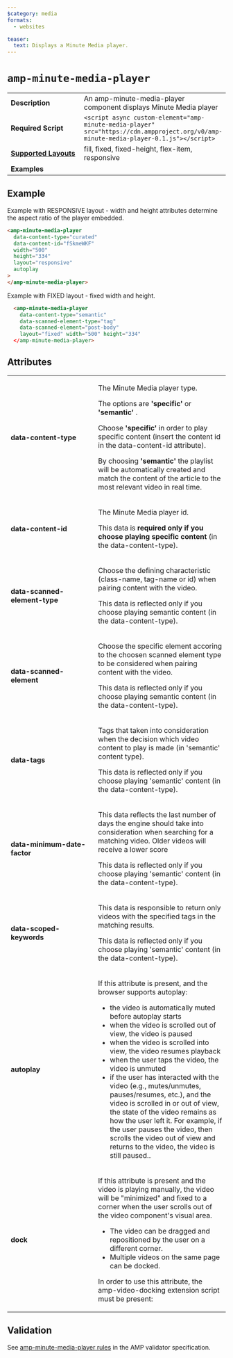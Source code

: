 ```yaml
---
$category: media
formats:
  - websites

teaser:
  text: Displays a Minute Media player.
---
```


<!--
Copyright 2019 The AMP HTML Authors. All Rights Reserved.

Licensed under the Apache License, Version 2.0 (the "License");
you may not use this file except in compliance with the License.
You may obtain a copy of the License at

      http://www.apache.org/licenses/LICENSE-2.0

Unless required by applicable law or agreed to in writing, software
distributed under the License is distributed on an "AS-IS" BASIS,
WITHOUT WARRANTIES OR CONDITIONS OF ANY KIND, either express or implied.
See the License for the specific language governing permissions and
limitations under the License.
-->

# `amp-minute-media-player`

<table>
  <tr>
    <td width="40%"><strong>Description</strong></td>
    <td>An amp-minute-media-player component displays Minute Media player</td>
  </tr>
  <tr>
    <td width="40%"><strong>Required Script</strong></td>
    <td><code>&lt;script async custom-element="amp-minute-media-player" src="https://cdn.ampproject.org/v0/amp-minute-media-player-0.1.js">&lt;/script></code></td>
  </tr>
  <tr>
    <td class="col-fourty"><strong><a href="https://amp.dev/documentation/guides-and-tutorials/develop/style_and_layout/control_layout">Supported Layouts</a></strong></td>
    <td>fill, fixed, fixed-height, flex-item, responsive</td>
  </tr>
  <tr>
    <td width="40%"><strong>Examples</strong></td>
    <td></td>
  </tr>
</table>

## Example

Example with RESPONSIVE layout - width and height attributes determine the
aspect ratio of the player embedded.

```html
<amp-minute-media-player
  data-content-type="curated"
  data-content-id="fSkmeWKF"
  width="500"
  height="334"
  layout="responsive"
  autoplay
>
</amp-minute-media-player>
```

Example with FIXED layout - fixed width and height.

```html
  <amp-minute-media-player
    data-content-type="semantic"
    data-scanned-element-type="tag"
    data-scanned-element="post-body"
    layout="fixed" width="500" height="334"
  </amp-minute-media-player>
```

## Attributes

<table>
  <tr>
    <td width="40%"><strong>data-content-type</strong></td>
    <td><p>The Minute Media player type.</p>
    <p>The options are <strong>'specific'</strong> or <strong>'semantic'</strong> .</p> 
    <p>Choose <strong>'specific'</strong> in order to play specific content (insert the content id in the data-content-id attribute).</p>
    <p>By choosing <strong>'semantic'</strong> the playlist will be automatically created and match the content of the article to the most relevant video in real time.</p></td>
  </tr>
  <tr>
    <td width="40%"><strong>data-content-id</strong></td>
    <td><p>The Minute Media player id.</p>
    <p>This data is <strong>required only if you choose playing specific content</strong>  (in the data-content-type).</p></td>
  </tr>
  <tr>
    <td width="40%"><strong>data-scanned-element-type</strong></td>
    <td><p>Choose the defining characteristic (class-name, tag-name or id) when pairing content with the video.</p>
    <p>This data is reflected only if you choose playing semantic content (in the data-content-type).</p></td>
  </tr>
  <tr>
      <td width="40%"><strong>data-scanned-element</strong></td>
      <td><p>Choose the specific element accoring to the choosen scanned element type to be considered when pairing content with the video.</p>
      <p>This data is reflected only if you choose playing semantic content (in the data-content-type).</p></td>
    </tr>
  <tr>
    <td width="40%"><strong>data-tags</strong></td>
    <td><p>Tags that taken into consideration when the decision which video content to play is made (in 'semantic' content type).</p>
    <p>This data is reflected only if you choose playing 'semantic' content (in the data-content-type).</p></td>
  </tr>
  <tr>
    <td width="40%"><strong>data-minimum-date-factor</strong></td>
    <td><p>This data reflects the last number of days the engine should take into consideration when searching for a matching video. Older videos will receive a lower score</p>
    <p>This data is reflected only if you choose playing 'semantic' content (in the data-content-type).</p></td>
  </tr>
  <tr>
      <td width="40%"><strong>data-scoped-keywords</strong></td>
      <td><p>This data is responsible to return only videos with the specified tags in the matching results.</p>
      <p>This data is reflected only if you choose playing 'semantic' content (in the data-content-type).</p></td>
    </tr>
  <tr>
    <td width="40%"><strong>autoplay</strong></td>
    <td><p>If this attribute is present, and the browser supports autoplay:</p>
    <ul>
       <li>the video is automatically muted before autoplay starts</li>
       <li>when the video is scrolled out of view, the video is paused</li>
       <li>when the video is scrolled into view, the video resumes playback</li>
       <li>when the user taps the video, the video is unmuted</li> 
       <li>if the user has interacted with the video (e.g., mutes/unmutes, pauses/resumes, etc.), and the video is scrolled in or out of view, the state of the video remains as how the user left it. For example, if the user pauses the video, then scrolls the video out of view and returns to the video, the video is still paused..</li>
    </ul></p></td>
  </tr>
  <tr>
    <td width="40%"><strong>dock</strong></td>
    <td><p>If this attribute is present and the video is playing manually, the video will be "minimized" and fixed to a corner when the user scrolls out of the video component's visual area.</p>
    <ul>
       <li>The video can be dragged and repositioned by the user on a different corner.</li>
       <li>Multiple videos on the same page can be docked.</li>
     </ul>
     In order to use this attribute, the amp-video-docking extension script must be present:
     <script async custom-element="amp-video-docking" src="https://cdn.ampproject.org/v0/amp-video-docking-0.1.js"></script>
</p>
    </td>
  </tr>

</table>

## Validation

See
[amp-minute-media-player rules](https://github.com/ampproject/amphtml/blob/master/extensions/amp-minute-media-player/validator-amp-minute-media-player.protoascii)
in the AMP validator specification.

